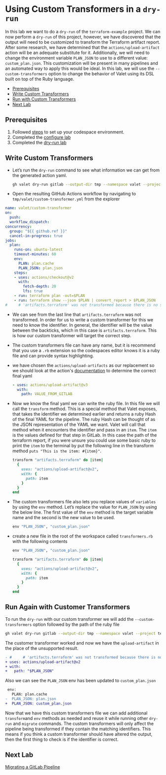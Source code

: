 # Using Custom Transformers in a `dry-run`
In this lab we want to do a `dry-run` of the `terraform-example` project.  We can now perform a `dry-run` of this project, however, we have discovered that the output will need to be customized to transform the Terraform artifact report.  After some research, we have determined that the `actions/upload-artifact` action will be an adequate substitute for it.  Additionally, we will need to change the environment variable `PLAN_JSON` to use to a different value: `custom_plan.json`.  This customization will be present in many pipelines and an automated way to apply this would be ideal.  In this lab, we will use the `--custom-transformers` option to change the behavior of Valet using its DSL built on top of the Ruby language.

- [Prerequisites](#prerequisites)
- [Write Custom Transformers](#write-custom-transformers)
- [Run with Custom Transformers](#run-with-custom-transformers)
- [Next Lab](#next-lab)

## Prerequisites

1. Followed [steps](../gitlab#readme) to set up your codespace environment.
2. Completed the [configure lab](../gitlab/valet-configure-lab.md)
3. Completed the [dry-run lab](../gitlab/valet-dry-run-lab.md)

## Write Custom Transformers
- Let’s run the `dry-run` command to see what information we can get from the generated action yaml.
  ```bash
  gh valet dry-run gitlab --output-dir tmp --namespace valet --project terraform-example
  ```
- Open the resulting GitHub Actions workflow by navigating to `tmp/valet/custom-transformer.yml` from the explorer
```yaml
name: valet/custom-transformer
on:
  push:
  workflow_dispatch:
concurrency:
  group: "${{ github.ref }}"
  cancel-in-progress: true
jobs:
  plan:
    runs-on: ubuntu-latest
    timeout-minutes: 60
    env:
      PLAN: plan.cache
      PLAN_JSON: plan.json
    steps:
    - uses: actions/checkout@v2
      with:
        fetch-depth: 20
        lfs: true
    - run: terraform plan -out=$PLAN
    - run: terraform show --json $PLAN | convert_report > $PLAN_JSON
#     # 'artifacts.terraform' was not transformed because there is no suitable equivalent in GitHub Actions
```
- We can see from the last line that `artifacts.terraform` was not transformed.  In order for us to write a custom transformer for this we need to know the identifier. In general, the identifier will be the value between the backticks, which in this case is `artifacts.terraform`.  This is how our custom transformer will target the correct step.
- The custom transformers file can have any name, but it is recommend that you use a `.rb` extension so the codespaces editor knows it is a ruby file and can provide syntax highlighting.
- we have chosen the `actions/upload-artifacts` as our replacement so we should look at the action's [documentation](https://github.com/marketplace/actions/upload-a-build-artifact) to determine the correct final yaml
  ```yaml
  - uses: actions/upload-artifact@v3
    with:
      path: VALUE_FROM_GITLAB
  ```
- Now we know the final yaml we can write the ruby file.  In this file we will call the `transform` method.  This is a special method that Valet exposes, that takes the identifier we determined earlier and returns a ruby Hash of the final YAML for the pipeline.  The ruby Hash can be thought of as the JSON representation of the YAML we want.  Valet will call that method when it encounters the identifier and pass in an `item`.  The `item` is the values defined for that step in GitLab.  In this case the path of the terraform report, if you were unsure you could use some basic ruby to print the `item` to the terminal by put the following line in the transform method `puts "This is the item: #{item}"`. 
  ```ruby
  transform "artifacts.terraform" do |item|
    {
      uses: "actions/upload-artifact@v2",
      with: {
        path: item
      }
    }
  end
  ```

- The custom transformers file also lets you replace values of `variables` by using the `env` method.  Let’s replace the value for `PLAN_JSON` by using the below line. The first value of the `env` method is the target variable name and the second is the new value to be used.
  ```ruby
  env "PLAN_JSON", "custom_plan.json"
  ```
- create a new file in the root of the workspace called `transformers.rb` with the following contents 
  ```ruby
  env "PLAN_JSON", "custom_plan.json"

  transform "artifacts.terraform" do |item|
    {
      uses: "actions/upload-artifact@v2",
      with: {
        path: item
      }
    }
  end
  ```
## Run Again with Customer Transformers
To run the `dry-run` with our custom transformer we will add the `--custom-transformers` option followed by the path of the ruby file
```bash
gh valet dry-run gitlab --output-dir tmp --namespace valet --project terraform-example --custom-transformers transformers.rb
```

The customer transformer worked and now we have the `upload-artifact` in the place of the unsupported result.
```diff
- #     # 'artifacts.terraform' was not transformed because there is no suitable equivalent in GitHub Actions
+ uses: actions/upload-artifact@v2
+ with:
+   path: "$PLAN_JSON"
```
Also we can see the `PLAN_JSON` env has been updated to `custom_plan.json`
```diff
 env:
   PLAN: plan.cache
-  PLAN_JSON: plan.json
+  PLAN_JSON: custom_plan.json
```

Now that we have this custom transformers file we can add additional `transform`and `env` methods as needed and reuse it while running other `dry-run` and `migrate` commands.  The custom transformers will only affect the pipeline being transformed if they contain the matching identifiers.  This means if you think a custom transformer should have altered the output, then the first thing to check is if the identifier is correct.  

## Next Lab
[Migrating a GitLab Pipeline](../gitlab/valet-migrate-lab.md)
